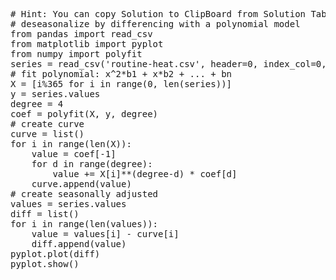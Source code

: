 <pre class="file" data-target="clipboard">
# Hint: You can copy Solution to ClipBoard from Solution Tab
# deseasonalize by differencing with a polynomial model
from pandas import read_csv
from matplotlib import pyplot
from numpy import polyfit
series = read_csv('routine-heat.csv', header=0, index_col=0, parse_dates=True, squeeze=True)
# fit polynomial: x^2*b1 + x*b2 + ... + bn
X = [i%365 for i in range(0, len(series))]
y = series.values
degree = 4
coef = polyfit(X, y, degree)
# create curve
curve = list()
for i in range(len(X)):
	value = coef[-1]
	for d in range(degree):
		value += X[i]**(degree-d) * coef[d]
	curve.append(value)
# create seasonally adjusted
values = series.values
diff = list()
for i in range(len(values)):
	value = values[i] - curve[i]
	diff.append(value)
pyplot.plot(diff)
pyplot.show()
</pre>

